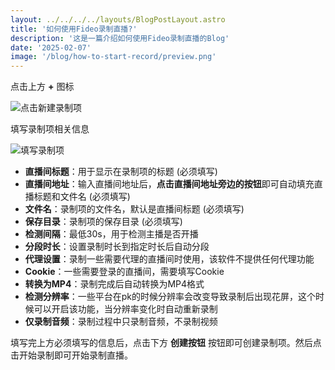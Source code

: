 ```yaml
---
layout: ../../../../layouts/BlogPostLayout.astro
title: '如何使用Fideo录制直播?'
description: '这是一篇介绍如何使用Fideo录制直播的Blog'
date: '2025-02-07'
image: '/blog/how-to-start-record/preview.png'
---
```


点击上方 **+** 图标

![点击新建录制项](/blog/how-to-start-record/image0.png)

填写录制项相关信息

![填写录制项](/blog/how-to-start-record/image1.png)

- **直播间标题**：用于显示在录制项的标题 (必须填写)
- **直播间地址**：输入直播间地址后，**点击直播间地址旁边的按钮**即可自动填充直播标题和文件名 (必须填写)
- **文件名**：录制项的文件名，默认是直播间标题 (必须填写)
- **保存目录**：录制项的保存目录 (必须填写)
- **检测间隔**：最低30s，用于检测主播是否开播
- **分段时长**：设置录制时长到指定时长后自动分段
- **代理设置**：录制一些需要代理的直播间时使用，该软件不提供任何代理功能
- **Cookie**：一些需要登录的直播间，需要填写Cookie
- **转换为MP4**：录制完成后自动转换为MP4格式
- **检测分辨率**：一些平台在pk的时候分辨率会改变导致录制后出现花屏，这个时候可以开启该功能，当分辨率变化时自动重新录制
- **仅录制音频**：录制过程中只录制音频，不录制视频

填写完上方必须填写的信息后，点击下方 **创建按钮** 按钮即可创建录制项。然后点击开始录制即可开始录制直播。





